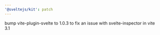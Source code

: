 ```yaml
---
'@sveltejs/kit': patch
---
```


bump vite-plugin-svelte to 1.0.3 to fix an issue with svelte-inspector in vite 3.1
